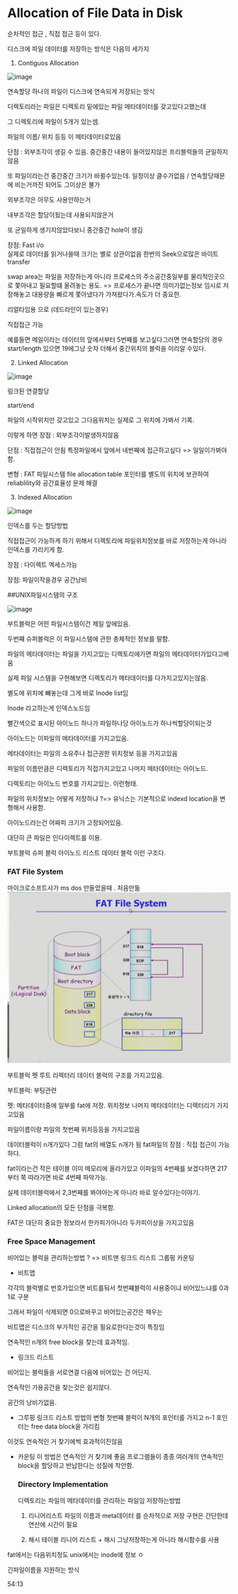 # Allocation of File Data in Disk

순차적인 접근 , 직접 접근 등이 있다.

디스크에 파일 데이터를 저장하는 방식은 다음의 세가지

1. Contiguos Allocation

![image](https://github.com/MAGHC/TIL-2024-/assets/89845540/1097698a-13cb-402a-9472-3df3192c2cb7)

연속할당
하나의 파일이 디스크에 연속되게 저장되는 방식

디렉토리라는 파일은 디렉토리 밑에있는 파일 메타데이터를 갖고있다고했는데

그 디렉토리에 파일이 5개가 있는셈.

파일의 이름/ 위치 등등 이 메타데이터로있음

단점 : 외부조각이 생길 수 있음.
중간중간 내용이 들어있지않은 프리블럭들의 균일하지않음

또 파일이라는건 중간중간 크기가 바뀔수있는데. 일정이상 클수가없음 / 연속할당때문에 비는거까진 되어도 그이상은 불가

외부조각은 아무도 사용안하는거

내부조각은 할당이됬는데 사용되지않은거

또 균일하게 생기지않았다보니 중간중간 hole이 생김

장점: Fast i/o  
실제로 데이터를 읽거나쓸때 크기는 별로 상관이없음
한번의 Seek으로많은 바이트 transfer

swap area는 파일을 저장하는게 아니라 프로세스의 주소공간중일부를 물리적인곳으로 쫓아내고 필요할떄 올려놓는 용도. => 프로세스가 끝나면 의미가없는정보
임시로 저장해놓고 대용량을 빠르게 쫓아냈다가 가져왔다가.속도가 더 중요한.

리얼타임용 으로 (데드라인이 있는경우)

직접접근 가능

예를들면 메일이라는 데이터의 앞에서부터 5번째를 보고싶다그러면 연속할당의 경우 start/length 있으면 19에그냥 숫자 더해서 중간위치의 블럭을 미리알 수있다.

2. Linked Allocation

![image](https://github.com/MAGHC/TIL-2024-/assets/89845540/9dfa296c-09db-46dd-bfd4-6b843ddd1936)

링크된 연결할당

start/end

파일의 시작위치만 갖고있고 그다음위치는 실제로 그 위치에 가봐서 기록.

이렇게 하면 장점 : 외부조각이발생하지않음

단점 : 직접접근이 안됨 특정파일에서 앞에서 네번째에 접근하고싶다 => 일일이가봐야함.

변형 : FAT 파일시스템
file allocation table 포인터를 별도의 위치에 보관하여 reliablility와 공간효율성 문제 해결

3. Indexed Allocation

![image](https://github.com/MAGHC/TIL-2024-/assets/89845540/08309540-dca4-4125-8eff-d23606348e7e)

인덱스를 두는 할당방법

직접접근이 가능하게 하기 위해서 디렉토리에 파일위치정보를 바로 저장하는게 아니라 인덱스를 가리키게 함.

장점 : 다이렉트 엑세스가능

장점: 파일이작을경우 공간낭비

##UNIX파일시스템의 구조

![image](https://github.com/MAGHC/TIL-2024-/assets/89845540/1cfc8b04-1a9c-4e97-a121-cd5300fec7ae)

부트블럭은 어떤 파일시스템이건 제일 앞에있음.

두번쨰 슈퍼블럭은 이 파일시스템에 관한 총체적인 정보를 말함.

파일의 메타데이터는 파일을 가지고있는 디렉토리에가면 파일의 메타데이터가있다고배움

실제 파일 시스템을 구현해보면 디렉토리가 메타데이터를 다가지고있지는않음.

별도에 위치에 뺴놓는데 그게 바로 Inode list임

Inode 라고하는게 인덱스노드임

빨간색으로 표시된 아이노드 하나가 파일하나당 아이노드가 하나씩할당이되는것

아이노드는 이파일의 메타데이터를 가지고있음.

메타데이터는 파일의 소유주나 접근권한 위치정보 등을 가지고있음

파일의 이름만큼은 디렉토리가 직접가지고있고 나머지 메타데이터는 아이노드.

디렉토리는 아이노드 번호를 가지고있는. 이런형태.

파일의 위치정보는 어떻게 저장하냐 ?=> 유닉스는 기본적으로 indexd location을 변형해서 사용함.

아이노드라는건 어짜피 크기가 고정되어있음.

대단히 큰 파일은 인다이렉트를 이용.

부트블럭 슈퍼 블럭 아이노드 리스트 데이터 블럭 이런 구조다.

### FAT File System

마이크로소프트사가 ms dos 만들었을때 . 처음만듦
![alt text](image-89.png)

부트블럭 펫 루트 리렉터리 데이터 블럭의 구조를 가지고있음.

부트블럭: 부팅관련

펫: 메타데이터중에 일부를 fat에 저장. 위치정보 나머지 메타데이터는 디렉터리가 가지고있음

파일이름이랑 파일의 첫번째 위치등등을 가지고있음

데이터블럭이 n개가있다 그럼 fat의 배열도 n개가 됨
fat파일의 장점 : 직접 접근이 가능하다.

fat이라는건 작은 테이블 이미 메모리에 올라가있고 이파일의 4번째를 보겠다하면 217부터 쭉 따라가면 바로 4번째 파악가능.

실제 데이터블럭에서 2,3번째를 봐야아는게 아니라 바로 알수있다는이야기.

Linked allocation의 모든 단점을 극복함.

FAT은 대단히 중요한 정보라서 한카피가아니라 두카피이상을 가지고있음

### Free Space Management

비어있는 블럭을 관리하는방법 ? => 비트맨 링크드 리스트 그룹핑 카운팅

- 비트맵

각각의 블럭별로 번호가있으면 비트를둬서 첫번쨰블럭이 사용중이냐 비어있느냐를 0과1로 구분

그래서 파일이 삭제되면 0으로바꾸고 비어있는공간은 채우는

비트맵은 디스크의 부가적인 공간을 필요로한다는것이 특징임

연속적인 n개의 free block을 찾는데 효과적임.

- 링크드 리스트

비어있는 블럭들을 서로연결 다음에 비어있는 건 어딘지.

연속적인 가용공간을 찾는것은 쉽지않다.

공간의 낭비가없음.

- 그루핑
  링크드 리스트 방법의 변형
  첫번쨰 블럭이 N개의 포인터를 가지고
  n-1 포인터는 free data block을 가리킴

이것도 연속적인 거 찾기에썩 효과적이진않음

- 카운팅
  이 방법은 연속적인 거 찾기에 좋음
  프로그램들이 종종 여러개의 연속적인 block을 할당하고 반납한다는 성질에 착안함.

  ### Directory Implementation

  디렉토리는 파일의 메타데이터를 관리하는 파일임
  저장하는방법

  1. 리니어리스트
     파일의 이름과 meta데이터 를 순차적으로 저장
     구현은 간단한데 연산에 시간이 필요

  2. 해시 테이블
     리니어 리스트 + 해시
     그냥저장하는게 아니라 해시함수를 사용

fat에서는 다음위치정도 unix에서는 inode에 정보 ㅇ

긴파일이름을 지원하는 방식

54:13
